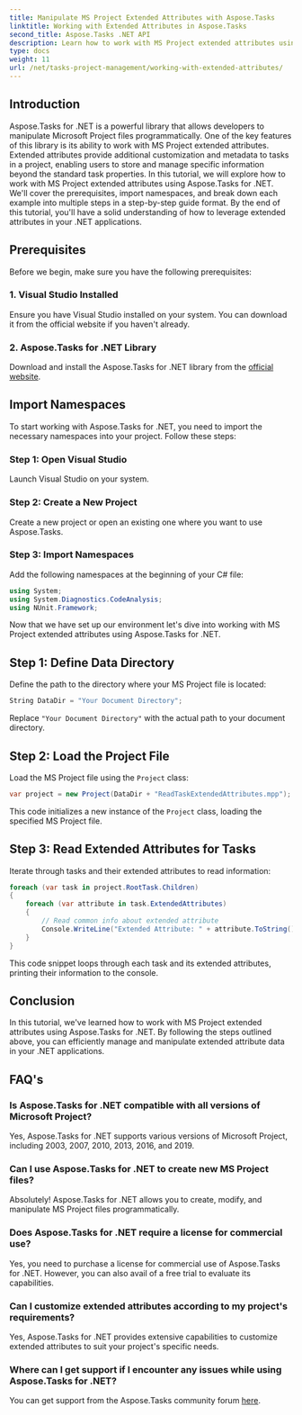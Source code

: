```yaml
---
title: Manipulate MS Project Extended Attributes with Aspose.Tasks
linktitle: Working with Extended Attributes in Aspose.Tasks
second_title: Aspose.Tasks .NET API
description: Learn how to work with MS Project extended attributes using Aspose.Tasks for .NET. Manipulate task data programmatically with ease.
type: docs
weight: 11
url: /net/tasks-project-management/working-with-extended-attributes/
---
```

## Introduction
Aspose.Tasks for .NET is a powerful library that allows developers to manipulate Microsoft Project files programmatically. One of the key features of this library is its ability to work with MS Project extended attributes. Extended attributes provide additional customization and metadata to tasks in a project, enabling users to store and manage specific information beyond the standard task properties.
In this tutorial, we will explore how to work with MS Project extended attributes using Aspose.Tasks for .NET. We'll cover the prerequisites, import namespaces, and break down each example into multiple steps in a step-by-step guide format. By the end of this tutorial, you'll have a solid understanding of how to leverage extended attributes in your .NET applications.
## Prerequisites
Before we begin, make sure you have the following prerequisites:
### 1. Visual Studio Installed
Ensure you have Visual Studio installed on your system. You can download it from the official website if you haven't already.
### 2. Aspose.Tasks for .NET Library
Download and install the Aspose.Tasks for .NET library from the [official website](https://releases.aspose.com/tasks/net/).

## Import Namespaces
To start working with Aspose.Tasks for .NET, you need to import the necessary namespaces into your project. Follow these steps:
### Step 1: Open Visual Studio
Launch Visual Studio on your system.
### Step 2: Create a New Project
Create a new project or open an existing one where you want to use Aspose.Tasks.
### Step 3: Import Namespaces
Add the following namespaces at the beginning of your C# file:
```csharp
using System;
using System.Diagnostics.CodeAnalysis;
using NUnit.Framework;
```

Now that we have set up our environment let's dive into working with MS Project extended attributes using Aspose.Tasks for .NET.
## Step 1: Define Data Directory
Define the path to the directory where your MS Project file is located:
```csharp
String DataDir = "Your Document Directory";
```
Replace `"Your Document Directory"` with the actual path to your document directory.
## Step 2: Load the Project File
Load the MS Project file using the `Project` class:
```csharp
var project = new Project(DataDir + "ReadTaskExtendedAttributes.mpp");
```
This code initializes a new instance of the `Project` class, loading the specified MS Project file.
## Step 3: Read Extended Attributes for Tasks
Iterate through tasks and their extended attributes to read information:
```csharp
foreach (var task in project.RootTask.Children)
{
    foreach (var attribute in task.ExtendedAttributes)
    {
        // Read common info about extended attribute
        Console.WriteLine("Extended Attribute: " + attribute.ToString());
    }
}
```
This code snippet loops through each task and its extended attributes, printing their information to the console.

## Conclusion
In this tutorial, we've learned how to work with MS Project extended attributes using Aspose.Tasks for .NET. By following the steps outlined above, you can efficiently manage and manipulate extended attribute data in your .NET applications.
## FAQ's
### Is Aspose.Tasks for .NET compatible with all versions of Microsoft Project?
Yes, Aspose.Tasks for .NET supports various versions of Microsoft Project, including 2003, 2007, 2010, 2013, 2016, and 2019.
### Can I use Aspose.Tasks for .NET to create new MS Project files?
Absolutely! Aspose.Tasks for .NET allows you to create, modify, and manipulate MS Project files programmatically.
### Does Aspose.Tasks for .NET require a license for commercial use?
Yes, you need to purchase a license for commercial use of Aspose.Tasks for .NET. However, you can also avail of a free trial to evaluate its capabilities.
### Can I customize extended attributes according to my project's requirements?
Yes, Aspose.Tasks for .NET provides extensive capabilities to customize extended attributes to suit your project's specific needs.
### Where can I get support if I encounter any issues while using Aspose.Tasks for .NET?
You can get support from the Aspose.Tasks community forum [here](https://forum.aspose.com/c/tasks/15).
